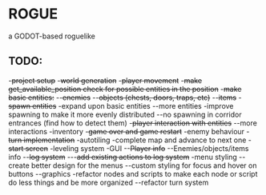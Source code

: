 # ROGUE 

a GODOT-based roguelike

## TODO:
-~~project setup~~
-~~world generation~~
-~~player movement~~
-~~make get_available_position check for possible entities in the position~~
-~~make basic entities:~~
--~~enemies~~
--~~objects (chests, doors, traps, etc)~~
--~~items~~
-~~spawn entities~~
-expand upon basic entities
--more entities
-improve spawning to make it more evenly distributed
--no spawning in corridor entrances (find how to detect them)
-~~player interaction with entities~~
--more interactions
-inventory
-~~game over and game restart~~
-enemy behaviour
-~~turn implementation~~
-autotiling
-complete map and advance to next one
-~~start screen~~
-leveling system
-GUI
--~~Player info~~
--Enemies/objects/items info
--~~log system~~
---~~add existing actions to log system~~
-menu styling
--create better design for the menus
--custom styling for focus and hover on buttons
--graphics
-refactor nodes and scripts to make each node or script do less things and be more organized
--refactor turn system

